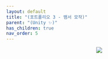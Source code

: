 ```yaml
---
layout: default
title: "(포트폴리오 3 - 뱀서 모작)"
parent: "(Unity ✨)"
has_children: true
nav_order: 5
---
```


<p align="center">
  <img src="https://taehyungs-programming-blog.github.io/blog/assets/images/unity/portfolio-3/p3-0-1.gif"/>
</p>